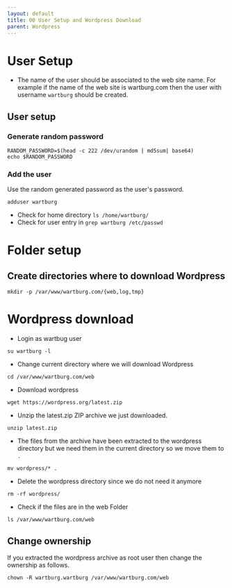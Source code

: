 ```yaml
---
layout: default
title: 00 User Setup and Wordpress Download       
parent: Wordpress
---
```


# User Setup

* The name of the user should be associated to the web site name. For example if the name of the web site is wartburg.com then the user with username `wartburg` should be created.

## User setup


### Generate random password

````
RANDOM_PASSWORD=$(head -c 222 /dev/urandom | md5sum| base64)
echo $RANDOM_PASSWORD
````

### Add the user

Use the random generated password as the user's password.

````
adduser wartburg
````

* Check for home directory `ls /home/wartburg/`
* Check for user entry in `grep wartburg /etc/passwd`

# Folder setup

## Create directories where to download Wordpress

````
mkdir -p /var/www/wartburg.com/{web,log,tmp}
````

# Wordpress download

* Login as wartbug user

````
su wartburg -l
````

* Change current directory where we will download Wordpress

````
cd /var/www/wartburg.com/web
````

* Download wordpress

````
wget https://wordpress.org/latest.zip
````

* Unzip the latest.zip ZIP archive we just downloaded.

````
unzip latest.zip
````

* The files from the archive have been extracted to the wordpress directory but we need them in the current directory so we move them to `.`

````
mv wordpress/* .
````

* Delete the wordpress directory since we do not need it anymore

````
rm -rf wordpress/
````

* Check if the files are in the web Folder

````
ls /var/www/wartburg.com/web
````

## Change ownership

If you extracted the wordpress archive as root user then change the ownership as follows.
````
chown -R wartburg.wartburg /var/www/wartburg.com/web
````
